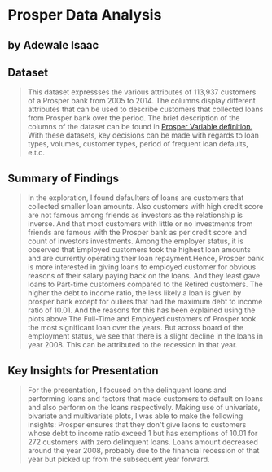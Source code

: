# Prosper Data Analysis
## by Adewale Isaac


## Dataset

>This dataset expressses the various attributes of 113,937 customers of a Prosper bank from 2005 to 2014.
The columns display different attributes that can be used to describe customers that collected loans from Prosper bank over the period. The brief description of the columns of the dataset can be found in [Prosper Variable definition.](https://docs.google.com/spreadsheets/d/1gDyi_L4UvIrLTEC6Wri5nbaMmkGmLQBk-Yx3z0XDEtI/edit#gid=0) With these datasets, key decisions can be made with regards to loan types, volumes, customer types, period of frequent loan defaults, e.t.c.


## Summary of Findings

>In the exploration, I found defaulters of loans are customers that collected smaller loan amounts. Also customers with high credit score are not famous among friends as investors as the relationship is inverse. And that most customers with little or no investments from friends are famous with the Prosper bank as per credit score and count of investors investments. Among the employer status, it is observed that Employed customers took the highest loan amounts and are currently operating their loan repayment.Hence, Prosper bank is more interested in giving loans to employed customer for obvious reasons of their salary paying back on the loans. And they least gave loans to Part-time customers compared to the Retired customers. 
>The higher the debt to income ratio, the less likely a loan is given by prosper bank except for ouliers that had the maximum debt to income ratio of 10.01. And the reasons for this has been explained using the plots above.The Full-Time and Employed customers of Prosper took the most significant loan over the years. But across board of the employment status, we see that there is a slight decline in the loans in year 2008. This can be attributed to the recession in that year.


## Key Insights for Presentation

>For the presentation, I focused on the delinquent loans and performing loans and factors that made customers to default on loans and also perform on the loans respectively.
>Making use of univariate, bivariate and multivariate plots, I was able to make the following insights:
>Prosper ensures that they don't give laons to customers whose debt to income ratio exceed 1 but has exemptions of 10.01 for 272 customers with zero delinquent loans.
>Loans amount decreased around the year 2008, probably due to the financial recession of that year  but picked up from the subsequent year forward.
